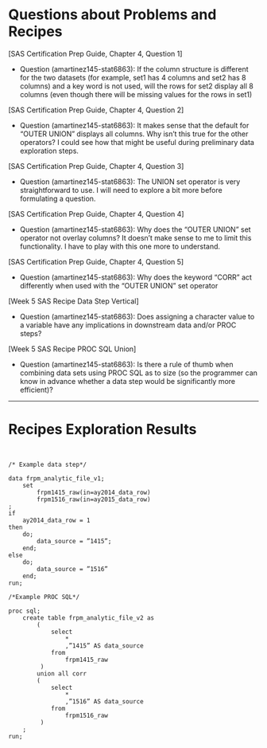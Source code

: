 
# Questions about Problems and Recipes



[SAS Certification Prep Guide, Chapter 4, Question 1]
* Question (amartinez145-stat6863): If the column structure is different for the two datasets (for example, set1 has 4 columns and set2 has 8 columns) and a key word is not used, will the rows for set2 display all 8 columns (even though there will be missing values for the rows in set1)

[SAS Certification Prep Guide, Chapter 4, Question 2]
* Question (amartinez145-stat6863): It makes sense that the default for “OUTER UNION” displays all columns. Why isn’t this true for the other operators? I could see how that might be useful during preliminary data exploration steps.

[SAS Certification Prep Guide, Chapter 4, Question 3]
* Question (amartinez145-stat6863): The UNION set operator is very straightforward to use. I will need to explore a bit more before formulating a question.

[SAS Certification Prep Guide, Chapter 4, Question 4]
* Question (amartinez145-stat6863): Why does the “OUTER UNION” set operator not overlay columns? It doesn’t make sense to me to limit this functionality. I have to play with this one more to understand.
 
[SAS Certification Prep Guide, Chapter 4, Question 5]
* Question (amartinez145-stat6863): Why does the keyword “CORR” act differently when used with the “OUTER UNION” set operator

[Week 5 SAS Recipe Data Step Vertical]
* Question (amartinez145-stat6863): Does assigning a character value to a variable have any implications in downstream data and/or PROC steps?

[Week 5 SAS Recipe PROC SQL Union]
* Question (amartinez145-stat6863): Is there a rule of thumb when combining data sets using PROC SQL as to size (so the programmer can know in advance whether a data step would be significantly more efficient)? 




***



# Recipes Exploration Results



```


/* Example data step*/

data frpm_analytic_file_v1;
    set
        frpm1415_raw(in=ay2014_data_row)
        frpm1516_raw(in=ay2015_data_row)
;
if
    ay2014_data_row = 1
then
    do;
        data_source = ”1415”;
    end;
else
    do; 
        data_source = ”1516”
    end;
run;

/*Example PROC SQL*/

proc sql;
    create table frpm_analytic_file_v2 as
        (
            select
                *
                ,”1415” AS data_source
            from
                frpm1415_raw
         )
        union all corr
        (
            select
                *
                ,”1516” AS data_source
            from
                frpm1516_raw
         )
    ;
run;




```
